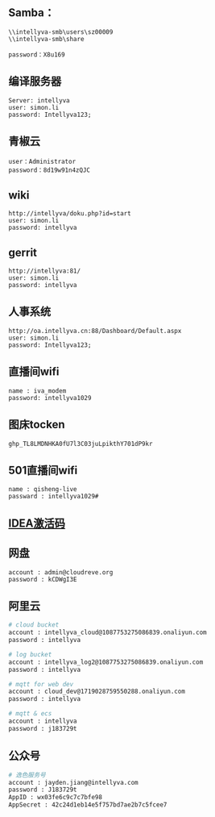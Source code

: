 ## Samba：
```
\\intellyva-smb\users\sz00009
\\intellyva-smb\share

password：X8u169
```

## 编译服务器
```
Server: intellyva
user: simon.li
password: Intellyva123;
```

## 青椒云
```
user：Administrator
password：8d19w91n4zQJC
```

## wiki
```
http://intellyva/doku.php?id=start
user: simon.li
password: intellyva
```

## gerrit
```
http://intellyva:81/
user: simon.li
password: intellyva
```

## 人事系统
```
http://oa.intellyva.cn:88/Dashboard/Default.aspx
user: simon.li
password: Intellyva123;
```

## 直播间wifi
```
name : iva_modem   
password: intellyva1029
```

## 图床tocken
```
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
```

## 501直播间wifi
```
name : qisheng-live
passward : intellyva1029#
```

## [IDEA激活码](http://idea.955code.com/)

## 网盘
```
account : admin@cloudreve.org
password : kCDWgI3E
```

## 阿里云
```bash
# cloud bucket
account : intellyva_cloud@1087753275086839.onaliyun.com  
password : intellyva

# log bucket
account : intellyva_log2@1087753275086839.onaliyun.com  
password : intellyva

# mqtt for web dev
account : cloud_dev@1719028759550288.onaliyun.com
password : intellyva

# mqtt & ecs
account : intellyva
password : j183729t
```

## 公众号
```bash
# 逸色服务号
account : jayden.jiang@intellyva.com
password : J183729t
AppID : wx03fe6c9c7c7bfe98
AppSecret : 42c24d1eb14e5f757bd7ae2b7c5fcee7
```